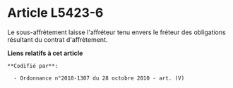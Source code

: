 # Article L5423-6

Le sous-affrètement laisse l'affréteur tenu envers le fréteur des obligations résultant du contrat d'affrètement.

**Liens relatifs à cet article**

	**Codifié par**:

	  - Ordonnance n°2010-1307 du 28 octobre 2010 - art. (V)
